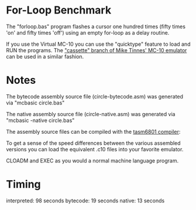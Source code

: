 
# For-Loop Benchmark

The "forloop.bas" program flashes a cursor one hundred times (fifty times 'on' and fifty times 'off') using an empty for-loop as a delay routine.

If you use the Virtual MC-10 you can use the "quicktype" feature to load and RUN the programs.
The ["cassette" branch of Mike Tinnes' MC-10 emulator](https://github.com/gregdionne/mc-10) can be used in a similar fashion.


# Notes
The bytecode assembly source file (circle-bytecode.asm) was generated via "mcbasic circle.bas"

The native assembly source file (circle-native.asm) was generated via "mcbasic -native circle.bas"

The assembly source files can be compiled with the [tasm6801 compiler](https://github.com/gregdionne/tasm6801):

To get a sense of the speed differences between the various assembled versions you can load the equivalent .c10 files into your favorite emulator.

CLOADM and EXEC as you would a normal machine language program.

# Timing

interpreted:  98 seconds
bytecode:     19 seconds
native:       13 seconds
